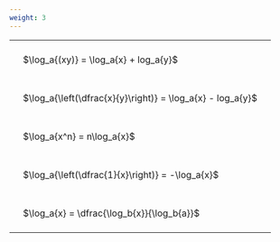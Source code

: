 ```yaml
---
weight: 3
---
```


<style type="text/css">
#T_c0bf0 th.col_heading {
  text-align: left;
  font-size: 1em;
}
#T_c0bf0 td {
  text-align: left;
  font-size: 1em;
  padding: 1.5em;
}
</style>
<table id="T_c0bf0">
  <thead>
  </thead>
  <tbody>
    <tr>
      <td id="T_c0bf0_row0_col0" class="data row0 col0" >$\log_a{(xy)} = \log_a{x} + log_a{y}$</td>
    </tr>
    <tr>
      <td id="T_c0bf0_row1_col0" class="data row1 col0" >$\log_a{\left(\dfrac{x}{y}\right)} = \log_a{x} - log_a{y}$</td>
    </tr>
    <tr>
      <td id="T_c0bf0_row2_col0" class="data row2 col0" >$\log_a{x^n} = n\log_a{x}$</td>
    </tr>
    <tr>
      <td id="T_c0bf0_row3_col0" class="data row3 col0" >$\log_a{\left(\dfrac{1}{x}\right)} = -\log_a{x}$</td>
    </tr>
    <tr>
      <td id="T_c0bf0_row4_col0" class="data row4 col0" >$\log_a{x} = \dfrac{\log_b{x}}{\log_b{a}}$</td>
    </tr>
  </tbody>
</table>
